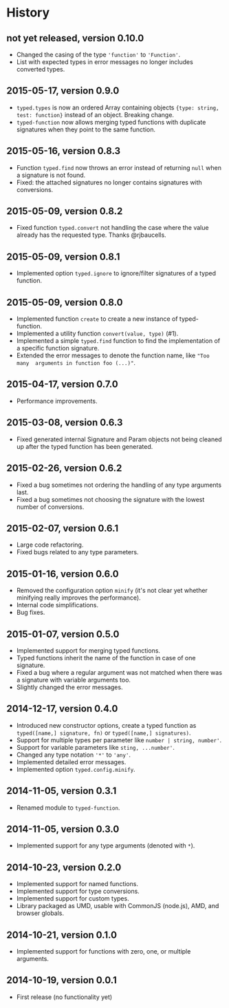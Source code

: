 # History


## not yet released, version 0.10.0

- Changed the casing of the type `'function'` to `'Function'`.
- List with expected types in error messages no longer includes converted types.


## 2015-05-17, version 0.9.0

- `typed.types` is now an ordered Array containing objects 
  `{type: string, test: function}` instead of an object. Breaking change.
- `typed-function` now allows merging typed functions with duplicate signatures
  when they point to the same function.


## 2015-05-16, version 0.8.3

- Function `typed.find` now throws an error instead of returning `null` when a 
  signature is not found.
- Fixed: the attached signatures no longer contains signatures with conversions.


## 2015-05-09, version 0.8.2

- Fixed function `typed.convert` not handling the case where the value already
  has the requested type. Thanks @rjbaucells.


## 2015-05-09, version 0.8.1

- Implemented option `typed.ignore` to ignore/filter signatures of a typed
  function.


## 2015-05-09, version 0.8.0

- Implemented function `create` to create a new instance of typed-function.
- Implemented a utility function `convert(value, type)` (#1).
- Implemented a simple `typed.find` function to find the implementation of a
  specific function signature.
- Extended the error messages to denote the function name, like `"Too many 
  arguments in function foo (...)"`.


## 2015-04-17, version 0.7.0

- Performance improvements.


## 2015-03-08, version 0.6.3

- Fixed generated internal Signature and Param objects not being cleaned up
  after the typed function has been generated.


## 2015-02-26, version 0.6.2

- Fixed a bug sometimes not ordering the handling of any type arguments last.
- Fixed a bug sometimes not choosing the signature with the lowest number of
  conversions.


## 2015-02-07, version 0.6.1

- Large code refactoring.
- Fixed bugs related to any type parameters.


## 2015-01-16, version 0.6.0

- Removed the configuration option `minify`
  (it's not clear yet whether minifying really improves the performance).
- Internal code simplifications.
- Bug fixes.


## 2015-01-07, version 0.5.0

- Implemented support for merging typed functions.
- Typed functions inherit the name of the function in case of one signature.
- Fixed a bug where a regular argument was not matched when there was a
  signature with variable arguments too.
- Slightly changed the error messages.


## 2014-12-17, version 0.4.0

- Introduced new constructor options, create a typed function as
  `typed([name,] signature, fn)` or `typed([name,] signatures)`.
- Support for multiple types per parameter like `number | string, number'`.
- Support for variable parameters like `sting, ...number'`.
- Changed any type notation `'*'` to `'any'`.
- Implemented detailed error messages.
- Implemented option `typed.config.minify`.


## 2014-11-05, version 0.3.1

- Renamed module to `typed-function`.


## 2014-11-05, version 0.3.0

- Implemented support for any type arguments (denoted with `*`).


## 2014-10-23, version 0.2.0

- Implemented support for named functions.
- Implemented support for type conversions.
- Implemented support for custom types.
- Library packaged as UMD, usable with CommonJS (node.js), AMD, and browser globals.


## 2014-10-21, version 0.1.0

- Implemented support for functions with zero, one, or multiple arguments.


## 2014-10-19, version 0.0.1

- First release (no functionality yet)
